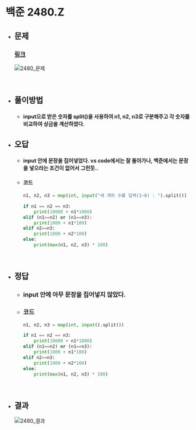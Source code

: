 # 백준 2480.Z

- ## 문제
    ### [링크](https://www.acmicpc.net/problem/2480)

    ![2480_문제](https://github.com/user-attachments/assets/c21cb938-1f77-4777-bc6b-38b7ae7b88b0)

<br>

- ## 풀이방법
    - #### input으로 받은 숫자를 split()을 사용하여 n1, n2, n3로 구분해주고 각 숫자를 비교하여 상금을 계산하였다.

- ## 오답

    - #### input 안에 문장을 집어넣었다. vs code에서는 잘 돌아가나, 백준에서는 문장을 넣으라는 조건이 없어서 그런듯..

    - #### 코드
        ```python
        n1, n2, n3 = map(int, input("세 개의 수를 입력(1~6) : ").split())

        if n1 == n2 == n3:
            print(10000 + n1*1000)
        elif (n1==n2) or (n1==n3):
            print(1000 + n1*100)
        elif n2==n3:
            print(1000 + n2*100)
        else:
            print(max(n1, n2, n3) * 100)
        ```

<br>

- ## 정답

    - ### input 안에 아무 문장을 집어넣지 않았다.

    - ### 코드

        ```python
        n1, n2, n3 = map(int, input().split())

        if n1 == n2 == n3:
            print(10000 + n1*1000)
        elif (n1==n2) or (n1==n3):
            print(1000 + n1*100)
        elif n2==n3:
            print(1000 + n2*100)
        else:
            print(max(n1, n2, n3) * 100)
        ```

<br>

- ## 결과

    ![2480_결과](https://github.com/user-attachments/assets/34d631c4-9eb0-493f-8de6-a39665cfdfec)
